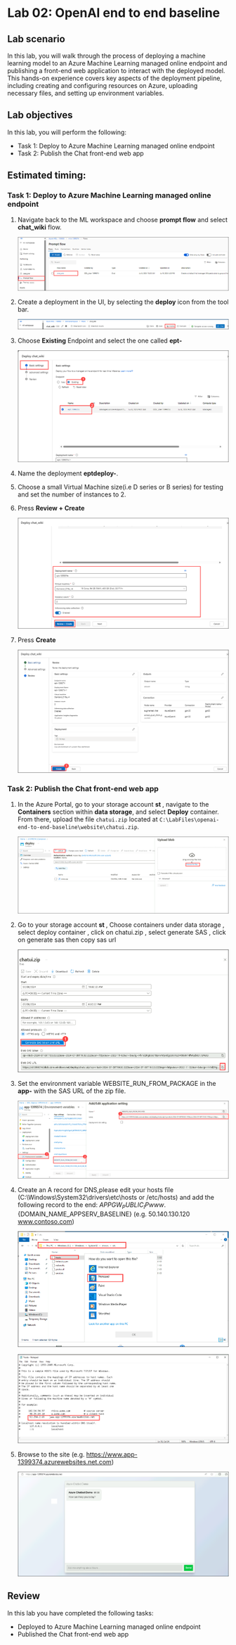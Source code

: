 # Lab 02: OpenAI end to end baseline

## Lab scenario
In this lab, you will walk through the process of deploying a machine learning model to an Azure Machine Learning managed online endpoint and publishing a front-end web application to interact with the deployed model. This hands-on experience covers key aspects of the deployment pipeline, including creating and configuring resources on Azure, uploading necessary files, and setting up environment variables.

## Lab objectives
In this lab, you will perform the following:
- Task 1: Deploy to Azure Machine Learning managed online endpoint
- Task 2: Publish the Chat front-end web app

## Estimated timing:

### Task 1: Deploy to Azure Machine Learning managed online endpoint

1. Navigate back to the ML workspace and choose **prompt flow** and select **chat_wiki** flow.

   ![Access Your VM and Lab Guide](/docs/media/openai-main-01.png)
   
3. Create a deployment in the UI, by selecting the **deploy** icon from the tool bar.

    ![Access Your VM and Lab Guide](/docs/media/openai-main-02.png)

5. Choose **Existing** Endpoint and select the one called **ept-<inject key="DeploymentID" enableCopy="false"></inject>**

    ![Access Your VM and Lab Guide](/docs/media/openai-main-03.png)
   
7. Name the deployment **eptdeploy-<inject key="DeploymentID" enableCopy="false"></inject>**.
   
9. Choose a small Virtual Machine size(i.e D series or B series) for testing and set the number of instances to 2.
   
10. Press **Review + Create**

    ![Access Your VM and Lab Guide](/docs/media/openai-main-04.png)
    
12. Press **Create**

    ![Access Your VM and Lab Guide](/docs/media/openai-main-05.png)
    
### Task 2: Publish the Chat front-end web app

1. In the Azure Portal, go to your storage account **st <inject key="DeploymentID" enableCopy="false"></inject>**, navigate to the **Containers** section within **data storage**, and select **Deploy** container. From there, upload the file `chatui.zip` located at `C:\LabFiles\openai-end-to-end-baseline\website\chatui.zip`.

   ![Access Your VM and Lab Guide](/docs/media/openai-main-11.png)
   
2. Go to your storage account **st <inject key="DeploymentID" enableCopy="false"></inject>** , Choose containers under data storage , select deploy container , click on chatui.zip , select generate SAS , click on generate sas then copy sas url

    ![Access Your VM and Lab Guide](/docs/media/openai-main-10.png)
   
4. Set the environment variable WEBSITE_RUN_FROM_PACKAGE in the **app-<inject key="DeploymentID" enableCopy="false"></inject>** with the SAS URL of the zip file.

   ![Access Your VM and Lab Guide](/docs/media/openai-main-08.png)
  
4. Create an A record for DNS,please edit your hosts file (C:\Windows\System32\drivers\etc\hosts or /etc/hosts) and add the following record to the end: ${APPGW_PUBLIC_IP} www.${DOMAIN_NAME_APPSERV_BASELINE} (e.g. 50.140.130.120  www.contoso.com)

   ![Access Your VM and Lab Guide](/docs/media/openai-main-06.png)

   ![Access Your VM and Lab Guide](/docs/media/openai-main-07.png)
  
5. Browse to the site (e.g. https://www.app-1399374.azurewebsites.net.com)

   ![Access Your VM and Lab Guide](/docs/media/openai-main-13.png)
   
## Review
In this lab you have completed the following tasks:
- Deployed to Azure Machine Learning managed online endpoint
- Published the Chat front-end web app
